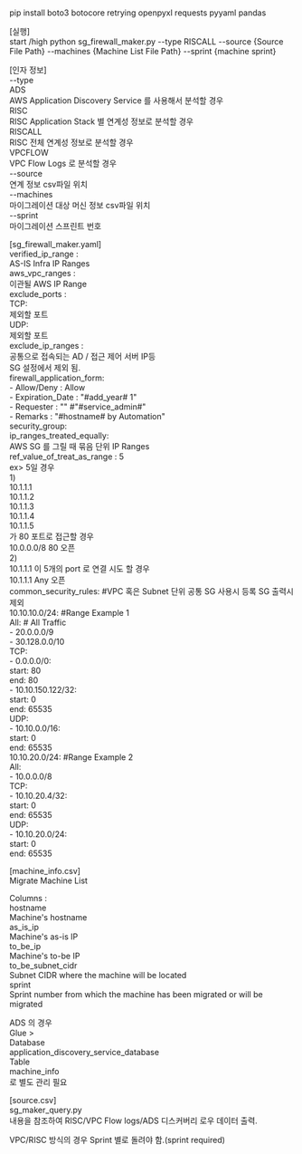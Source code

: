 #   
pip install boto3 botocore retrying openpyxl requests pyyaml pandas   

[실행]   
start /high python sg_firewall_maker.py --type RISCALL --source {Source File Path} --machines {Machine List File Path} --sprint {machine sprint}   

[인자 정보]   
--type   
    ADS   
        AWS Application Discovery Service 를 사용해서 분석할 경우   
    RISC   
        RISC Application Stack 별 연계성 정보로 분석할 경우   
    RISCALL   
        RISC 전체 연계성 정보로 분석할 경우   
    VPCFLOW   
        VPC Flow Logs 로 분석할 경우   
--source   
    연계 정보 csv파일 위치   
--machines   
    마이그레이션 대상 머신 정보 csv파일 위치   
--sprint   
    마이그레이션 스프린트 번호   



[sg_firewall_maker.yaml]   
        verified_ip_range :   
            AS-IS Infra IP Ranges   
        aws_vpc_ranges :   
            이관될 AWS IP Range   
        exclude_ports :   
            TCP:   
                제외할 포트   
            UDP:   
                제외할 포트   
        exclude_ip_ranges :   
            공통으로 접속되는 AD / 접근 제어 서버 IP등   
            SG 설정에서 제외 됨.   
        firewall_application_form:   
            - Allow/Deny : Allow   
            - Expiration_Date : "#add_year# 1"   
            - Requester : "" #"#service_admin#"   
            - Remarks : "#hostname# by Automation"   
        security_group:   
            ip_ranges_treated_equally:   
                AWS SG 를 그릴 때 묶음 단위 IP Ranges   
            ref_value_of_treat_as_range : 5   
                ex> 5일 경우   
                1)   
                10.1.1.1   
                10.1.1.2   
                10.1.1.3   
                10.1.1.4   
                10.1.1.5   
                    가 80 포트로 접근할 경우   
                10.0.0.0/8 80 오픈   
                2)   
                10.1.1.1 이  5개의 port 로 연결 시도 할 경우   
                10.1.1.1 Any 오픈   
            common_security_rules: #VPC 혹은 Subnet 단위 공통 SG 사용시 등록 SG 출력시 제외   
                10.10.10.0/24: #Range Example 1   
                    All: # All Traffic   
                        - 20.0.0.0/9   
                        - 30.128.0.0/10   
                    TCP:   
                        - 0.0.0.0/0:   
                            start: 80   
                            end: 80   
                        - 10.10.150.122/32:   
                            start: 0   
                            end: 65535   
                    UDP:   
                        - 10.10.0.0/16:   
                            start: 0   
                            end: 65535   
                10.10.20.0/24: #Range Example 2   
                    All:   
                        - 10.0.0.0/8   
                    TCP:   
                        - 10.10.20.4/32:   
                            start: 0   
                            end: 65535   
                    UDP:   
                        - 10.10.20.0/24:   
                            start: 0   
                            end: 65535   



[machine_info.csv]   
Migrate Machine List   

Columns :   
    hostname   
        Machine's hostname   
    as_is_ip   
        Machine's as-is IP   
    to_be_ip   
        Machine's to-be IP   
    to_be_subnet_cidr   
        Subnet CIDR where the machine will be located   
    sprint   
        Sprint number from which the machine has been migrated or will be migrated   

ADS 의 경우   
Glue >   
Database   
    application_discovery_service_database   
Table   
    machine_info   
로 별도 관리 필요   


[source.csv]   
sg_maker_query.py   
내용을 참조하여 RISC/VPC Flow logs/ADS 디스커버리 로우 데이터 출력.   

VPC/RISC 방식의 경우 Sprint 별로 돌려야 함.(sprint required)   
